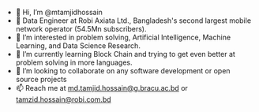 - 👋 Hi, I’m @mtamjidhossain
- 💼 Data Engineer at Robi Axiata Ltd., Bangladesh's second largest mobile network operator (54.5Mn subscribers).
- 👀 I’m interested in problem solving, Artificial Intelligence, Machine Learning, and Data Science Research. 
- 🌱 I’m currently learning Block Chain and trying to get even better at problem solving in more languages.
- 💞️ I’m looking to collaborate on any software development or open source projects
- 📫 Reach me at md.tamjid.hossain@g.bracu.ac.bd or tamzid.hossain@robi.com.bd

<!---
mtamjidhossain/mtamjidhossain is a ✨ special ✨ repository because its `README.md` (this file) appears on your GitHub profile.
You can click the Preview link to take a look at your changes.
--->
